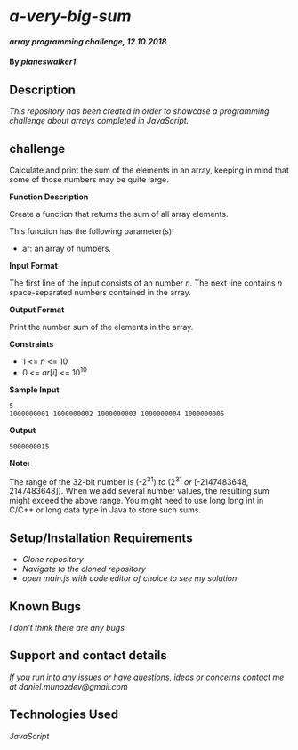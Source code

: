 
# _a-very-big-sum_

#### _array programming challenge, 12.10.2018_

#### By _**planeswalker1**_

## Description

_This repository has been created in order to showcase a programming challenge about arrays completed in JavaScript._

## challenge

Calculate and print the sum of the elements in an array, keeping in mind that some of those numbers may be quite large.

**Function Description**

Create a function that returns the sum of all array elements.

This function has the following parameter(s):

* ar: an array of numbers.

**Input Format**

The first line of the input consists of an number _n_.
The next line contains _n_ space-separated numbers contained in the array.

**Output Format**

Print the number sum of the elements in the array.

**Constraints**

* 1 <= _n_ <= 10
* 0 <= _ar_[_i_] <= 10<sup>10</sup>


**Sample Input**

```
5
1000000001 1000000002 1000000003 1000000004 1000000005
```

**Output**

```
5000000015
```

**Note:**

The range of the 32-bit number is (-2<sup>31</sup>) _to_ (2<sup>31</sup> _or_ [-2147483648, 2147483648]).
When we add several number values, the resulting sum might exceed the above range. You might need to use long long int in C/C++ or long data type in Java to store such sums.

## Setup/Installation Requirements

* _Clone repository_
* _Navigate to the cloned repository_
* _open main.js with code editor of choice to see my solution_

## Known Bugs

_I don't think there are any bugs_

## Support and contact details

_If you run into any issues or have questions, ideas or concerns contact me at daniel.munozdev@gmail.com_

## Technologies Used

_JavaScript_